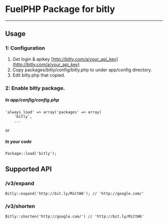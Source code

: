 # FuelPHP Package for bitly

***

## Usage
### 1: Configuration
1. Get login & apikey [http://bitly.com/a/your_api_key](http://bitly.com/a/your_api_key)
2. Copy packages/bitly/config/bitly.php to under app/config directory.  
3. Edit bitly.php that copied.  

### 2: Enable bitly package.
##### In app/config/config.php

	'always_load' => array('packages' => array(
		'bitly',
		...

or

##### In your code

	Package::load('bitly');

## Supported API
### /v3/expand

	Bitly::expand('http://bit.ly/MiCtW6'); // 'http://google.com/'

### /v3/shorten

	Bitly::shorten('http://google.com/') // 'http://bit.ly/MiCtW6'

